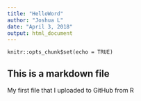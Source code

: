 ```yaml
---
title: "HelloWord"
author: "Joshua L"
date: "April 3, 2018"
output: html_document
---
```


```{r setup, include=FALSE}
knitr::opts_chunk$set(echo = TRUE)
```

## This is a markdown file
My first file that I uploaded to GitHub from R